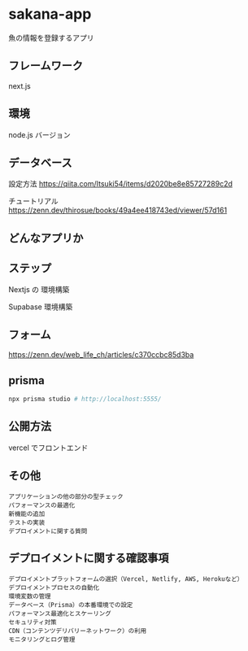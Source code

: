 # sakana-app

魚の情報を登録するアプリ

## フレームワーク

next.js

## 環境

node.js バージョン

## データベース

設定方法
https://qiita.com/Itsuki54/items/d2020be8e85727289c2d

チュートリアル
https://zenn.dev/thirosue/books/49a4ee418743ed/viewer/57d161

## どんなアプリか

## ステップ

Nextjs の 環境構築

Supabase 環境構築

## フォーム

https://zenn.dev/web_life_ch/articles/c370ccbc85d3ba

## prisma

```bash
npx prisma studio # http://localhost:5555/
```

## 公開方法

vercel でフロントエンド

## その他

```
アプリケーションの他の部分の型チェック
パフォーマンスの最適化
新機能の追加
テストの実装
デプロイメントに関する質問
```

## デプロイメントに関する確認事項

```
デプロイメントプラットフォームの選択（Vercel, Netlify, AWS, Herokuなど）
デプロイメントプロセスの自動化
環境変数の管理
データベース（Prisma）の本番環境での設定
パフォーマンス最適化とスケーリング
セキュリティ対策
CDN（コンテンツデリバリーネットワーク）の利用
モニタリングとログ管理
```
